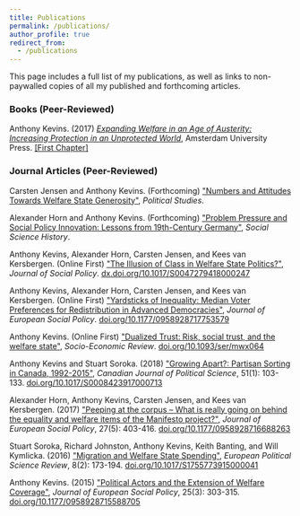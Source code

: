```yaml
---
title: Publications
permalink: /publications/
author_profile: true
redirect_from:
  - /publications
---
```


This page includes a full list of my publications, as well as links to non-paywalled copies of all my published and forthcoming articles.

### Books (Peer-Reviewed)

Anthony Kevins. (2017) _[Expanding Welfare in an Age of Austerity: Increasing Protection in an Unprotected World](http://www.press.uchicago.edu/ucp/books/book/distributed/E/bo26267228.html)_, Amsterdam University Press. [[First Chapter]](https://anthonykevins.github.io/files/Expanding_Welfare.pdf)

### Journal Articles (Peer-Reviewed)

Carsten Jensen and Anthony Kevins. (Forthcoming) ["Numbers and Attitudes Towards Welfare State Generosity"](https://anthonykevins.github.io/files/Numbers_and_Generosity.pdf), _Political Studies_.

Alexander Horn and Anthony Kevins. (Forthcoming) ["Problem Pressure and Social Policy Innovation: Lessons from 19th-Century Germany"](https://anthonykevins.github.io/files/Problem_Pressure.pdf), _Social Science History_.

Anthony Kevins, Alexander Horn, Carsten Jensen, and Kees van Kersbergen. (Online First) ["The Illusion of Class in Welfare State Politics?"](https://anthonykevins.github.io/files/Illusion_Class.pdf), _Journal of Social Policy_. [dx.doi.org/10.1017/S0047279418000247](https://dx.doi.org/10.1017/S0047279418000247)

Anthony Kevins, Alexander Horn, Carsten Jensen, and Kees van Kersbergen. (Online First) ["Yardsticks of Inequality: Median Voter Preferences for Redistribution in Advanced Democracies"](https://anthonykevins.github.io/files/Yardsticks_Inequality.pdf), _Journal of European Social Policy_. [doi.org/10.1177/0958928717753579](https://doi.org/10.1177/0958928717753579)

Anthony Kevins. (Online First) ["Dualized Trust: Risk, social trust, and the welfare state"](https://anthonykevins.github.io/files/Dualised_Trust.pdf), _Socio-Economic Review_. [doi.org/10.1093/ser/mwx064](https://doi.org/10.1093/ser/mwx064)

Anthony Kevins and Stuart Soroka. (2018) ["Growing Apart?: Partisan Sorting in Canada, 1992-2015"](https://anthonykevins.github.io/files/Growing_Apart.pdf), _Canadian Journal of Political Science_, 51(1): 103-133. [doi.org/10.1017/S0008423917000713](https://doi.org/10.1017/S0008423917000713)

Alexander Horn, Anthony Kevins, Carsten Jensen, and Kees van Kersbergen. (2017) ["Peeping at the corpus – What is really going on behind the equality and welfare items of the Manifesto project?"](https://anthonykevins.github.io/files/Peeping_Corpus.pdf), _Journal of European Social Policy_, 27(5): 403-416. [doi.org/10.1177/0958928716688263](https://doi.org/10.1177/0958928716688263)

Stuart Soroka, Richard Johnston, Anthony Kevins, Keith Banting, and Will Kymlicka. (2016) ["Migration and Welfare State Spending"](https://anthonykevins.github.io/files/Migration_Welfare.pdf), _European Political Science Review_, 8(2): 173-194. [doi.org/10.1017/S1755773915000041](https://doi.org/10.1017/S1755773915000041)

Anthony Kevins. (2015) ["Political Actors and the Extension of Welfare Coverage"](https://anthonykevins.github.io/files/Political_Actors.pdf), _Journal of European Social Policy_, 25(3): 303-315. [doi.org/10.1177/0958928715588705](https://doi.org/10.1177/0958928715588705)
